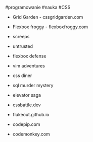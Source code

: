 #programowanie #nauka #CSS 

- Grid Garden - cssgridgarden.com
- Flexbox froggy - flexboxfroggy.com

- screeps
- untrusted
- flexbox defense
- vim adventures
- css diner
- sql murder mystery
- elevator saga
- cssbattle.dev
- flukeout.github.io
- codepip.com
- codemonkey.com
